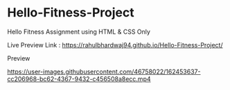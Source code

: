 # Hello-Fitness-Project
Hello Fitness Assignment using HTML &amp; CSS Only

Live Preview Link :
https://rahulbhardwaj94.github.io/Hello-Fitness-Project/

Preview 

https://user-images.githubusercontent.com/46758022/162453637-cc206968-bc62-4367-9432-c456508a8ecc.mp4

